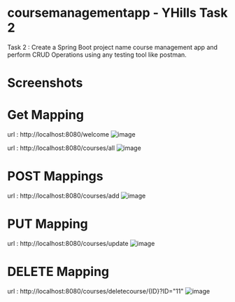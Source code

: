 # coursemanagementapp - YHills Task 2
Task 2 : Create a Spring Boot project name course management app and perform CRUD Operations using any testing tool like postman.

# Screenshots 

# Get Mapping
url : http://localhost:8080/welcome
![image](https://github.com/swapniltake1/coursemanagementapp/assets/61576958/3785c908-f82c-4248-b630-0362f34e9261)


url : http://localhost:8080/courses/all
![image](https://github.com/swapniltake1/coursemanagementapp/assets/61576958/8f9ad0a6-97bc-49e0-8a6d-f732ea58adf0)


# POST Mappings
url : http://localhost:8080/courses/add
![image](https://github.com/swapniltake1/coursemanagementapp/assets/61576958/ad2e4649-4bd4-49d7-9e4f-40cacf880b19)

# PUT Mapping
url : http://localhost:8080/courses/update
![image](https://github.com/swapniltake1/coursemanagementapp/assets/61576958/48a3d628-3fe5-4620-8780-a6885c5aca32)

# DELETE Mapping
url : http://localhost:8080/courses/deletecourse/{ID}?ID="11"
![image](https://github.com/swapniltake1/coursemanagementapp/assets/61576958/2fed9bd7-8978-4c68-b06c-70784de60414)



